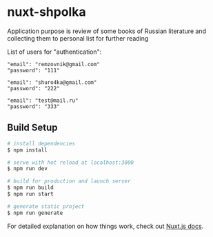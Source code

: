 # nuxt-shpolka
  Application purpose is review of some books of Russian literature and collecting them to personal list for further reading

  List of users for "authentication":

    "email": "remzovnik@gmail.com"
    "password": "111"

    "email": "shuro4ka@gmail.com"
    "password": "222"

    "email": "test@mail.ru"
    "password": "333"

## Build Setup

```bash
# install dependencies
$ npm install

# serve with hot reload at localhost:3000
$ npm run dev

# build for production and launch server
$ npm run build
$ npm run start

# generate static project
$ npm run generate
```

For detailed explanation on how things work, check out [Nuxt.js docs](https://nuxtjs.org).

